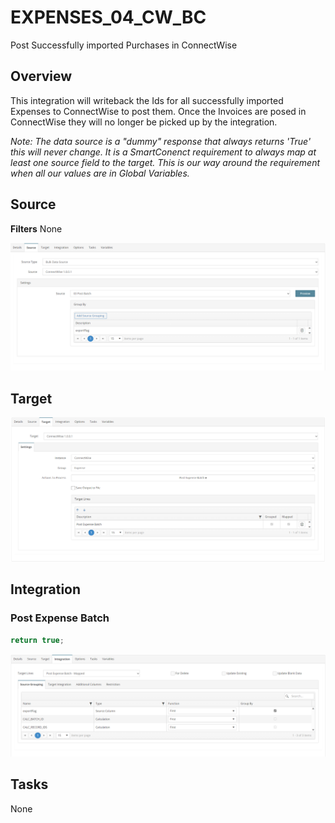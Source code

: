 # EXPENSES_04_CW_BC
Post Successfully imported Purchases in ConnectWise

## Overview
This integration will writeback the Ids for all successfully imported Expenses to ConnectWise to post them. Once the Invoices are posed in ConnectWise they will no longer be picked up by the integration.

*Note: The data source is a "dummy" response that always returns 'True' this will never change. It is a SmartConenct requirement to always map at least one source field to the target. This is our way around the requirement when all our values are in Global Variables.*

## Source
**Filters**
None

![Source](./Images/Source.png)

## Target
![Target](./Images/Target.png)

## Integration

### Post Expense Batch
```javascript
return true;
```
![postExpenseBatch](./Images/postExpenseBatch.png)


## Tasks
None